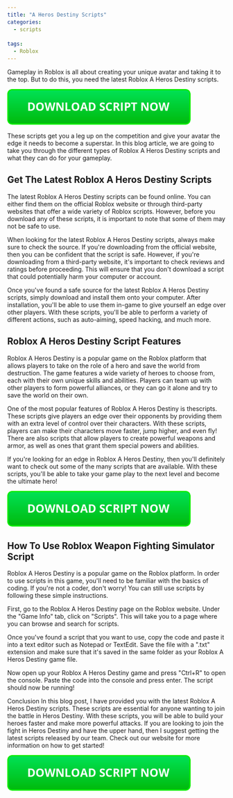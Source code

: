 ```yaml
---
title: "A Heros Destiny Scripts"
categories:
  - scripts
  
tags:
  - Roblox
---
```


Gameplay in Roblox is all about creating your unique avatar and taking it to the top. But to do this, you need the latest Roblox A Heros Destiny scripts.

[![script button](https://github.com/robloxpaste/robloxpaste.github.io/blob/main/script_button.png?raw=true)](https://rbxpaste.com/latest-script)


These scripts get you a leg up on the competition and give your avatar the edge it needs to become a superstar. In this blog article, we are going to take you through the different types of Roblox A Heros Destiny scripts and what they can do for your gameplay.

## Get The Latest Roblox A Heros Destiny Scripts

The latest Roblox A Heros Destiny scripts can be found online. You can either find them on the official Roblox website or through third-party websites that offer a wide variety of Roblox scripts. However, before you download any of these scripts, it is important to note that some of them may not be safe to use.

When looking for the latest Roblox A Heros Destiny scripts, always make sure to check the source. If you're downloading from the official website, then you can be confident that the script is safe. However, if you're downloading from a third-party website, it's important to check reviews and ratings before proceeding. This will ensure that you don't download a script that could potentially harm your computer or account.

Once you've found a safe source for the latest Roblox A Heros Destiny scripts, simply download and install them onto your computer. After installation, you'll be able to use them in-game to give yourself an edge over other players. With these scripts, you'll be able to perform a variety of different actions, such as auto-aiming, speed hacking, and much more.

## Roblox A Heros Destiny Script Features

Roblox A Heros Destiny is a popular game on the Roblox platform that allows players to take on the role of a hero and save the world from destruction. The game features a wide variety of heroes to choose from, each with their own unique skills and abilities. Players can team up with other players to form powerful alliances, or they can go it alone and try to save the world on their own.

One of the most popular features of Roblox A Heros Destiny is thescripts. These scripts give players an edge over their opponents by providing them with an extra level of control over their characters. With these scripts, players can make their characters move faster, jump higher, and even fly! There are also scripts that allow players to create powerful weapons and armor, as well as ones that grant them special powers and abilities.

If you're looking for an edge in Roblox A Heros Destiny, then you'll definitely want to check out some of the many scripts that are available. With these scripts, you'll be able to take your game play to the next level and become the ultimate hero!

[![script button](https://github.com/robloxpaste/robloxpaste.github.io/blob/main/script_button.png?raw=true)](https://rbxpaste.com/latest-script)

## How To Use Roblox Weapon Fighting Simulator Script

Roblox A Heros Destiny is a popular game on the Roblox platform. In order to use scripts in this game, you'll need to be familiar with the basics of coding. If you're not a coder, don't worry! You can still use scripts by following these simple instructions.

First, go to the Roblox A Heros Destiny page on the Roblox website. Under the "Game Info" tab, click on "Scripts". This will take you to a page where you can browse and search for scripts.

Once you've found a script that you want to use, copy the code and paste it into a text editor such as Notepad or TextEdit. Save the file with a ".txt" extension and make sure that it's saved in the same folder as your Roblox A Heros Destiny game file.

Now open up your Roblox A Heros Destiny game and press "Ctrl+R" to open the console. Paste the code into the console and press enter. The script should now be running!

Conclusion
In this blog post, I have provided you with the latest Roblox A Heros Destiny scripts. These scripts are essential for anyone wanting to join the battle in Heros Destiny. With these scripts, you will be able to build your heroes faster and make more powerful attacks. If you are looking to join the fight in Heros Destiny and have the upper hand, then I suggest getting the latest scripts released by our team. Check out our website for more information on how to get started!

[![script button](https://github.com/robloxpaste/robloxpaste.github.io/blob/main/script_button.png?raw=true)](https://rbxpaste.com/latest-script)